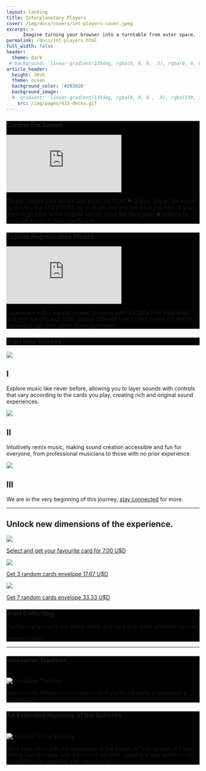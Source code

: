 ```yaml
---
layout: landing
title: Interplanetary Players 
cover: /img/docs/covers/int-players-cover.jpeg
excerpt: >
      Imagine turning your browser into a turntable from outer space. 
permalink: /docs/int-players.html
full_width: false
header:
  theme: dark
 # background: 'linear-gradient(135deg, rgba(0, 0, 0, .5), rgba(0, 0, 0, .5),)'
article_header:
  height: 30vh
  theme: ocean
  background_color: '#203028' 
  background_image:
  #  gradient: 'linear-gradient(135deg, rgba(0, 0, 0 , .9), rgba(139, 34, 139, .9))'
    src: /img/pages/433-decks.gif
---
```





<!-- New section for "Control the Sound:" -->
<section class="grid">
  <article class="cell cell--bordered cell--12">
    <div class="hero hero--center hero--dark" style='background-color: #000;'>
      <div class="hero__content">
        <h3>Control the Sound:</h3>
        <div class="container">
          <iframe src="https://play.maar.world/?g=335&s=1&c=0" class="responsive-iframe" title="Control the Sound Interactive" frameborder="0" allow="accelerometer; autoplay; clipboard-write; encrypted-media; gyroscope; picture-in-picture; web-share" allowfullscreen></iframe>
        </div>
        <p>Please unmute your device and press the PLAY ▶️ button. Adjust the sound by moving the XYZ KNOBS up or down until you like what you hear. If you want to go back to the original sound, press the hexagonal ⬢ buttons to reset the knobs to their equilibrium.</p>
      </div>
    </div>
    <div class="hero hero--center hero--dark" style='background-color: #000;'>
      <div class="hero__content">
        <h3>Explore Regenerative Modes:</h3>
        <div class="container">
          <iframe src="https://play.maar.world/?g=8&s=0&c=21" class="responsive-iframe" title="Explore Regenerative Modes Interactive" frameborder="0" allow="accelerometer; autoplay; clipboard-write; encrypted-media; gyroscope; picture-in-picture; web-share" allowfullscreen></iframe>
        </div>
        <p>Experiment with 7 unique modes, creating with real data from exoplanets and their transits and orbits across different time scales. Leave the button pressed to get hints about these parameters.</p>
      </div>
    </div>
  </article>
</section>

<div class="p-4"></div>
<div class="padding: ($spacer * 6);"></div>




  <div class="p-4"></div>
  <div class="grid">
    <div class="cell cell--bordered cell--12">

<div class="hero hero--center" style="background-color: #000000;">
  <div class="hero__content">
    <h3>Start your journey</h3>
  </div>
</div>

<script>
  {%- include scripts/lib/swiper.js -%}
  var SOURCES = window.TEXT_VARIABLES.sources;
  window.Lazyload.js(SOURCES.jquery, function() {
    $('.swiper-demo--0').swiper();
    $('.swiper-demo--1').swiper();
    $('.swiper-demo--2').swiper();
    $('.swiper-demo--3').swiper();
    $('.swiper-demo--4').swiper({ animation: true });
  });
</script>

<div class="swiper my-3 swiper-demo swiper-demo--image swiper-demo--3">
  <div class="swiper__wrapper">
    <!-- Slide 1 -->
    <div class="swiper__slide">
      <img class="lightbox-ignore" src="/img/docs/int-players/07_ip-card.jpg" style="max-width: 800px;"/>
      <div class="text-content">
        <h2>I</h2>
        <p>Explore music like never before, allowing you to layer sounds with controls that vary according to the cards you play, creating rich and original sound experiences.</p>
      </div>
    </div>
    <!-- Slide 2 -->
    <div class="swiper__slide">
      <img class="lightbox-ignore" src="/img/landing/cards-back.png" style="max-width: 800px;"/>
      <div class="text-content">
        <h2>II</h2>
        <p>Intuitively remix music, making sound creation accessible and fun for everyone, from professional musicians to those with no prior experience.</p>
      </div>
    </div>
    <!-- Slide 3 -->
    <div class="swiper__slide">
      <img class="lightbox-ignore" src="/img/docs/int-players/08_ip-max-24.jpg" style="max-width: 800px;"/>
      <div class="text-content">
        <h2>III</h2>
        <p>We are in the very beginning of this journey, <a href="https://maar.world/subscribe" target="_blank">stay connected</a> for more.</p>
      </div>
    </div>
  </div>
  <div class="swiper__button swiper__button--prev fas fa-chevron-left"></div>
  <div class="swiper__button swiper__button--next fas fa-chevron-right"></div>
</div>
</div></div>
<div class="p-4"></div>

<hr>
<div class="p-4"></div>

<div class="cards-container">
  <h2>Unlock new dimensions of the experience.</h2> <!-- Added title for the section -->
  
  <div class="grid grid--p-3">
    <!-- Card 1: Select and get your favourite card -->
    <div class="cell cell--12 cell--lg-4 content">
      <a href="https://maarworld.gumroad.com/l/020-Maar-Sky-Sounds-2-Card-IX">
        <div class="card card--clickable">
          <div class="card__image">
            <img class="image" src="/img/landing/2024_ss-5.jpeg"/>
          </div>
          <div class="card__content">
            <p>Select and get your favourite card for 7.00 U$D <i class="fas fa-arrow-down"></i></p>
          </div>
        </div>
      </a>
    </div>
    <!-- Card 2: Get 3 random cards envelope -->
    <div class="cell cell--12 cell--lg-4 content">
      <a href="https://maarworld.gumroad.com/l/3envelope">
        <div class="card card--clickable">
          <div class="card__image">
            <img class="image" src="/img/landing/2024_ss-6.jpeg"/>
          </div>
          <div class="card__content">
            <p>Get 3 random cards envelope 17.67 U$D <i class="fas fa-arrow-down"></i></p>
          </div>
        </div>
      </a>
    </div>
    <!-- Card 3: Get 7 random cards envelope -->
    <div class="cell cell--12 cell--lg-4 content">
      <a href="https://maarworld.gumroad.com/l/7envelopeX">
        <div class="card card--clickable">
          <div class="card__image">
            <img class="image" src="/img/landing/2024_ss-7.jpeg"/>
          </div>
          <div class="card__content">
            <p>Get 7 random cards envelope 33.33 U$D <i class="fas fa-arrow-down"></i></p>
          </div>
        </div>
      </a>
    </div>
  </div>
    <!-- Section 2: Start Collecting -->
    <div class="hero hero--center hero--dark" style='background-color: #000;'>
      <div class="hero__content">
        <h3>Start Collecting</h3>
        <p>Purchase physical in our online store, and we'll ship them wherever you are.</p>
        <a class="button button--primary button--rounded button--l" href="/cards"><span class="material-symbols-outlined">hearing</span> Collect</a>
      </div>
    </div>
</div>


<hr>

<div class="p-4"></div>


<div class="grid">
  <div class="cell cell--bordered cell--12">
    <!-- Section 1: Innovative Tradition -->
    <div class="hero hero--center hero--dark" style='background-color: #000;'>
      <div class="hero__content">
        <h3>Innovative Tradition</h3>
        <img src="/img/pages/433-suits.gif" alt="Innovative Tradition" style="max-width: 100%; height: auto; margin-top: 20px;">
        <p>Discover the different cards effects as if you're adjusting a spaceship's experience.</p>
      </div>
    </div>
    <!-- Section 2: An Extended Harmony of the Spheres -->
    <div class="hero hero--center hero--dark" style='background-color: #000;'>
      <div class="hero__content">
        <h3>An Extended Harmony of the Spheres</h3>
        <img src="/img/docs/int-players/Planetary_Musical_Scales_from_Harmony_of_the_Worlds.jpg" alt="Harmony of the Spheres" style="max-width: 100%; height: auto; margin-top: 20px;">
        <p>Sync your remix with the movement of the Kepler-47 star system. It's like mixing soundscapes with a touch of stardust, opening a new spectrum of possibilities for jamming with the cosmos.</p>
      </div>
    </div>
  </div>
</div>